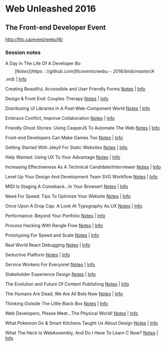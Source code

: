 # Web Unleashed 2016
## The Front-end Developer Event

http://fitc.ca/event/webu16/

### Session notes

A Day In The Life Of A Developer Bo$$
[Notes](https://github.com/fitcevents/webu-2016/blob/master/A%20Day%20in%20the%20Life%20of%20a%20Developer%20Bo$$.md) | [Info](http://fitc.ca/presentation/day-life-developer-bo/)

Creating Beautiful, Accessible and User Friendly Forms
[Notes](https://github.com/fitcevents/webu-2016/blob/master/Creating%20beautiful%2C%20accessible%20and%20user%20friendly%20forms.md) | [Info](http://fitc.ca/presentation/creating-beautiful-accessible-user-friendly-forms/)

Design & Front End: Couples Therapy
[Notes](https://github.com/fitcevents/webu-2016/blob/master/Design%20and%20Front%20End_%20Couples%20Therapy.md) | [Info](http://fitc.ca/presentation/design-front-end-couples-therapy/)

Distributing UI Libraries In A Post-Web-Component World
[Notes](https://github.com/fitcevents/webu-2016/blob/master/Distributing%20UI%20Libraries%20in%20a%20Post-Web-Component%20World.md) | [Info](http://fitc.ca/presentation/distributing-ui-libraries-post-web-component-world/)

Embrace Conflict, Improve Collaboration
[Notes](https://github.com/fitcevents/webu-2016/blob/master/Embrace%20Conflict%2C%20Improve%20Collaboration.md) | [Info](http://fitc.ca/presentation/embrace-conflict-improve-collaboration/)

Friendly Ghost Stories: Using CasperJS To Automate The Web
[Notes](https://github.com/fitcevents/webu-2016/blob/master/Friendly%20Ghost%20Stories_%20Using%20CasperJS%20to%20Automate%20the%20Web.md) | [Info](http://fitc.ca/presentation/friendly-ghost-stories-using-casperjs-to-automate-the-web/)

Front-end Developers Can Make Games Too
[Notes](https://github.com/fitcevents/webu-2016/blob/master/Front-end%20developers%20can%20make%20games%20too.md) | [Info](http://fitc.ca/presentation/front-end-developers-can-makes-games/)

Getting Started With Jekyll For Static Websites
[Notes](https://github.com/fitcevents/webu-2016/blob/master/Getting%20Started%20With%20Jekyll%20for%20Static%20Sites.md) | [Info](http://fitc.ca/presentation/getting-started-jekyll-static-sites/)

Help Wanted: Using UX To Your Advantage
[Notes](https://github.com/fitcevents/webu-2016/blob/master/Help%20Wanted_%20Using%20UX%20to%20your%20Advantage.md) | [Info](http://fitc.ca/presentation/help-wanted-using-ux-advantage/)

Increasing Effectiveness As A Technical Candidate/Interviewer
[Notes](https://github.com/fitcevents/webu-2016/blob/master/Increasing%20Effectiveness%20As%20A%20Technical%20Candidate_Interviewer.md) | [Info](http://fitc.ca/presentation/increasing-effectiveness/)

Level Up Your Design And Development Team SVG Workflow
[Notes](https://github.com/fitcevents/webu-2016/blob/master/Level%20up%20your%20design%20and%20development%20team%20SVG%20workflow.md) | [Info](http://fitc.ca/presentation/level-up-your-design-and-development-team-svg-workflow/)

MIDI Is Staging A Comeback...In Your Browser!
[Notes](https://github.com/fitcevents/webu-2016/blob/master/MIDI%20is%20Staging%20a%20Comeback%E2%80%A6%20in%20Your%20Browser!.md) | [Info](http://fitc.ca/presentation/midi-staging-comeback-browser/)

Need For Speed: Tips To Optimize Your Website
[Notes](https://github.com/fitcevents/webu-2016/blob/master/Need%20For%20Speed_%20Tips%20to%20Optimize%20Your%20Website.md) | [Info](http://fitc.ca/presentation/need-speed-tips-optimize-website/)

Once Upon A Drop Cap: A Look At Typography As UX
[Notes](https://github.com/fitcevents/webu-2016/blob/master/Once%20Upon%20a%20Drop%20Cap_%20A%20Look%20at%20Typography%20as%20UX.md) | [Info](http://fitc.ca/presentation/upon-drop-cap/)

Performance: Beyond Your Portfolio
[Notes](https://github.com/fitcevents/webu-2016/blob/master/Performance_%20Beyond%20your%20Portfolio.md) | [Info](http://fitc.ca/presentation/performance-beyond-portfolio/)

Process Hacking With Rangle Flow
[Notes](https://github.com/fitcevents/webu-2016/blob/master/Process%20Hacking%20with%20Rangle%20Flow.md) | [Info](http://fitc.ca/presentation/process-hacking-rangle-flow/)

Prototyping For Speed and Scale
[Notes](https://github.com/fitcevents/webu-2016/blob/master/Prototyping%20for%20Speed%20%26%20Scale.md) | [Info](http://fitc.ca/presentation/prototyping-speed-scale/)

Real World React Debugging
[Notes](https://github.com/fitcevents/webu-2016/blob/master/Real%20World%20React%20Debugging.md) | [Info](http://fitc.ca/presentation/real-world-react-debugging/)

Seductive Platform
[Notes](https://github.com/fitcevents/webu-2016/blob/master/Seductive%20Platform.md) | [Info](http://fitc.ca/presentation/seductive-platform-building-tooling-teams-love-use/)

Service Workers For Everyone!
[Notes](https://github.com/fitcevents/webu-2016/blob/master/Service%20Workers%20for%20Everyone!.md) | [Info](http://fitc.ca/presentation/service-workers-everyone/)

Stakeholder Experience Design
[Notes](https://github.com/fitcevents/webu-2016/blob/master/Stakeholder%20Experience%20Design.md) | [Info](http://fitc.ca/presentation/stakeholder-experience-design/)

The Evolution and Future Of Content Publishing
[Notes](https://github.com/fitcevents/webu-2016/blob/master/The%20Evolution%20and%20Future%20of%20Content%20Publishing.md) | [Info](http://fitc.ca/presentation/evolution-future-content-publishing/)

The Humans Are Dead, We Are All Bots Now
[Notes](https://github.com/fitcevents/webu-2016/blob/master/The%20Humans%20Are%20Dead%2C%20We%20Are%20All%20Bots%20Now.md) | [Info](http://fitc.ca/presentation/humans-dead-bots-now/)

Thinking Outside The Little Black Box
[Notes](https://github.com/fitcevents/webu-2016/blob/master/Thinking%20Outside%20The%20Little%20Black%20Box.md) | [Info](http://fitc.ca/presentation/thinking-outside-the-little-black-box/)

Web Developers, Please Meet...The Physical World!
[Notes](https://github.com/fitcevents/webu-2016/blob/master/Web%20Developers%2C%20Please%20meet...The%20Physical%20World!.md) | [Info](http://fitc.ca/presentation/web-developers-please-meet-physical-world-2/)

What Pokemon Go & Smart Kitchens Taught Us About Design
[Notes](https://github.com/fitcevents/webu-2016/blob/master/What%20Pokemon%20Go%20and%20Smart%20Kitchens%20Taught%20Us%20About%20Design.md) | [Info](http://fitc.ca/presentation/pokemon-go-smart-kitchens-taught-us-design/)

What The Heck Is WebAssembly, And Do I Have To Learn C Now?
[Notes](https://github.com/fitcevents/webu-2016/blob/master/What%20The%20Heck%20is%20WebAssembly%2C%20And%20Do%20I%20Have%20to%20Learn%20C%20Now.md) | [Info](http://fitc.ca/presentation/heck-webassembly-learn-c-now/)

